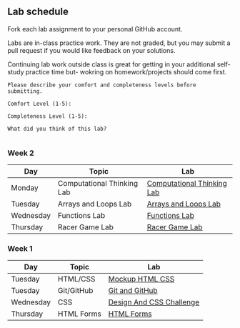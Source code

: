 ## Lab schedule

Fork each lab assignment to your personal GitHub account.

Labs are in-class practice work. They are not graded, but you may submit a pull request if you would like feedback on your solutions.

Continuing lab work outside class is great for getting in your additional self-study practice time but- wokring on homework/projects should come first.

```
Please describe your comfort and completeness levels before submitting.

Comfort Level (1-5):

Completeness Level (1-5):

What did you think of this lab?


```


### Week 2

| Day       | Topic        | Lab                                                                       |
| ------    | -----        | --------                                                                  |
| Monday   | Computational Thinking Lab     | [Computational Thinking Lab](https://github.com/WDI-SEA/computational-thinking-lab)             |
| Tuesday   | Arrays and Loops Lab   | [Arrays and Loops Lab](https://github.com/WDI-SEA/arrays-loops-lab)       |
| Wednesday   | Functions Lab   | [Functions Lab](https://github.com/WDI-SEA/functions-lab)       |
| Thursday | Racer Game Lab          | [Racer Game Lab](https://github.com/WDI-SEA/racer-game-lab)     |


### Week 1

| Day       | Topic        | Lab                                                                       |
| ------    | -----        | --------                                                                  |
| Tuesday   | HTML/CSS     | [Mockup HTML CSS](https://github.com/WDI-SEA/mockup-html-css)             |
| Tuesday   | Git/GitHub   | [Git and GitHub](https://github.com/WDI-SEA/git-github-lab)       |
| Wednesday | CSS          | [Design And CSS Challenge](https://github.com/WDI-SEA/design-css-challenge-lab)     |
| Thursday  | HTML Forms   | [HTML Forms](https://github.com/WDI-SEA/html-forms-lab)               |

